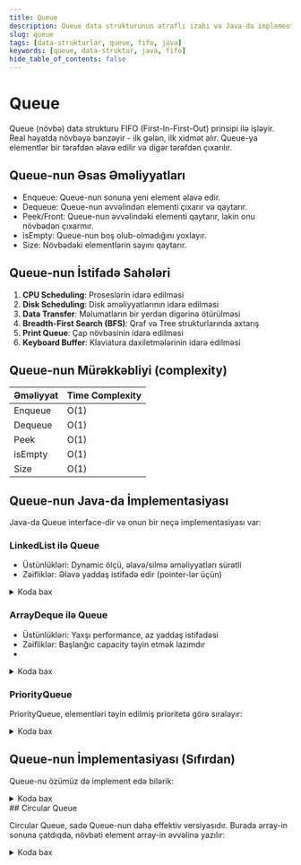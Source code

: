 ```yaml
---
title: Queue
description: Queue data strukturunun ətraflı izahı və Java-da implementasiyası
slug: queue
tags: [data-strukturlar, queue, fifo, java]
keywords: [queue, data-struktur, java, fifo]
hide_table_of_contents: false
---
```


# Queue
Queue (növbə) data strukturu FIFO (First-In-First-Out) prinsipi ilə işləyir. Real həyatda növbəyə bənzəyir - ilk gələn, ilk xidmət alır. Queue-ya elementlər bir tərəfdən əlavə edilir və digər tərəfdən çıxarılır.

## Queue-nun Əsas Əməliyyatları
- Enqueue: Queue-nun sonuna yeni element əlavə edir.
- Dequeue: Queue-nun əvvəlindən elementi çıxarır və qaytarır.
- Peek/Front: Queue-nun əvvəlindəki elementi qaytarır, lakin onu növbədən çıxarmır.
- isEmpty: Queue-nun boş olub-olmadığını yoxlayır. 
- Size: Növbədəki elementlərin sayını qaytarır.

## Queue-nun İstifadə Sahələri

1. **CPU Scheduling**: Proseslərin idarə edilməsi
2. **Disk Scheduling**: Disk əməliyyatlarının idarə edilməsi
3. **Data Transfer**: Məlumatların bir yerdən digərinə ötürülməsi
4. **Breadth-First Search (BFS)**: Qraf və Tree strukturlarında axtarış
5. **Print Queue**: Çap növbəsinin idarə edilməsi
6. **Keyboard Buffer**: Klaviatura daxiletmələrinin idarə edilməsi

## Queue-nun Mürəkkəbliyi (complexity)

| Əməliyyat | Time Complexity |
|-----------|-----------------|
| Enqueue   | O(1)            |
| Dequeue   | O(1)            |
| Peek      | O(1)            |
| isEmpty   | O(1)            |
| Size      | O(1)            |

## Queue-nun Java-da İmplementasiyası
Java-da Queue interface-dir və onun bir neçə implementasiyası var:

### LinkedList ilə Queue
- Üstünlükləri: Dynamic ölçü, əlavə/silmə əməliyyatları sürətli
- Zəifliklər: Əlavə yaddaş istifadə edir (pointer-lər üçün)
<details>
<summary>Koda bax</summary>

```java
import java.util.LinkedList;
import java.util.Queue;

public class QueueExample {
    public static void main(String[] args) {
        // LinkedList ilə Queue yaratmaq
        Queue<String> queue = new LinkedList<>();
        
        // Elementləri əlavə etmək (enqueue)
        queue.add("Birinci");
        queue.add("İkinci");
        queue.add("Üçüncü");
        
        System.out.println("Queue: " + queue);
        
        // Queue-nun əvvəlindəki elementi görmək (peek)
        System.out.println("Queue-nun əvvəlindəki element: " + queue.peek());
        
        // Elementi çıxarmaq (dequeue)
        String removedElement = queue.remove();
        System.out.println("Çıxarılan element: " + removedElement);
        System.out.println("Çıxarılandan sonra queue: " + queue);
        
        // Offer metodu ilə element əlavə etmək (enqueue)
        queue.offer("Dördüncü");
        System.out.println("Offer-dən sonra queue: " + queue);
        
        // Poll metodu ilə element çıxarmaq (dequeue)
        String polledElement = queue.poll();
        System.out.println("Poll edilən element: " + polledElement);
        System.out.println("Poll-dan sonra queue: " + queue);
        
        // Queue-nun ölçüsü
        System.out.println("Queue-nun ölçüsü: " + queue.size());
        
        // Queue boşdur?
        System.out.println("Queue boşdur? " + queue.isEmpty());
    }
}
```
</details>

### ArrayDeque ilə Queue
- Üstünlükləri: Yaxşı performance, az yaddaş istifadəsi
- Zəifliklər: Başlanğıc capacity təyin etmək lazımdır
- 
<details>
<summary>Koda bax</summary>

```java
import java.util.ArrayDeque;
import java.util.Queue;

public class ArrayDequeExample {
    public static void main(String[] args) {
        // ArrayDeque ilə Queue yaratmaq
        Queue<Integer> queue = new ArrayDeque<>();
        
        // Elementləri əlavə etmək
        queue.add(10);
        queue.add(20);
        queue.add(30);
        
        System.out.println("Queue: " + queue);
        
        // Elementi çıxarmaq
        int removed = queue.remove();
        System.out.println("Çıxarılan element: " + removed);
        System.out.println("Yeni queue: " + queue);
    }
}
```
</details>

### PriorityQueue

PriorityQueue, elementləri təyin edilmiş prioritetə görə sıralayır:

<details>
<summary>Koda bax</summary>

```java
import java.util.PriorityQueue;

public class PriorityQueueExample {
    public static void main(String[] args) {
        // Default olaraq kiçikdən böyüyə sıralayır
        PriorityQueue<Integer> priorityQueue = new PriorityQueue<>();
        
        priorityQueue.add(30);
        priorityQueue.add(10);
        priorityQueue.add(20);
        
        System.out.println("PriorityQueue: " + priorityQueue);
        
        // Elementləri çıxararkən prioritetə görə çıxarılır
        while (!priorityQueue.isEmpty()) {
            System.out.println("Çıxarılan element: " + priorityQueue.poll());
        }
    }
}
```
</details>

## Queue-nun İmplementasiyası (Sıfırdan)

Queue-nu özümüz də implement edə bilərik:

<details>
<summary>Koda bax</summary>

```java
public class CustomQueue<T> {
    private Node<T> front;
    private Node<T> rear;
    private int size;
    
    private static class Node<T> {
        T data;
        Node<T> next;
        
        Node(T data) {
            this.data = data;
            this.next = null;
        }
    }
    
    public CustomQueue() {
        front = null;
        rear = null;
        size = 0;
    }
    
    // Queue-nun sonuna element əlavə etmək
    public void enqueue(T item) {
        Node<T> newNode = new Node<>(item);
        
        if (isEmpty()) {
            front = newNode;
        } else {
            rear.next = newNode;
        }
        
        rear = newNode;
        size++;
    }
    
    // Queue-nun əvvəlindən elementi çıxarmaq
    public T dequeue() {
        if (isEmpty()) {
            throw new IllegalStateException("Queue is empty");
        }
        
        T data = front.data;
        front = front.next;
        
        if (front == null) {
            rear = null;
        }
        
        size--;
        return data;
    }
    
    // Queue-nun əvvəlindəki elementi görmək
    public T peek() {
        if (isEmpty()) {
            throw new IllegalStateException("Queue is empty");
        }
        
        return front.data;
    }
    
    // Queue-nun boş olub-olmadığını yoxlamaq
    public boolean isEmpty() {
        return front == null;
    }
    
    // Növbədəki elementlərin sayını qaytarmaq
    public int size() {
        return size;
    }
}
```
</details>
## Circular Queue

Circular Queue, sadə Queue-nun daha effektiv versiyasıdır. Burada array-in sonuna çatdıqda, növbəti element array-in əvvəlinə yazılır:
<details>
<summary>Koda bax</summary>

```java
public class CircularQueue {
    private int[] array;
    private int front;
    private int rear;
    private int capacity;
    private int size;
    
    public CircularQueue(int capacity) {
        this.capacity = capacity;
        this.array = new int[capacity];
        this.front = 0;
        this.rear = -1;
        this.size = 0;
    }
    
    public boolean isEmpty() {
        return size == 0;
    }
    
    public boolean isFull() {
        return size == capacity;
    }
    
    public int size() {
        return size;
    }
    
    public void enqueue(int item) {
        if (isFull()) {
            throw new IllegalStateException("Queue is full");
        }
        
        rear = (rear + 1) % capacity;
        array[rear] = item;
        size++;
    }
    
    public int dequeue() {
        if (isEmpty()) {
            throw new IllegalStateException("Queue is empty");
        }
        
        int item = array[front];
        front = (front + 1) % capacity;
        size--;
        
        return item;
    }
    
    public int peek() {
        if (isEmpty()) {
            throw new IllegalStateException("Queue is empty");
        }
        
        return array[front];
    }
}
```

</details>